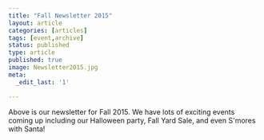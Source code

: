 ```yaml
---
title: "Fall Newsletter 2015"
layout: article
categories: [articles]
tags: [event,archive]
status: published
type: article
published: true
image: Newsletter2015.jpg
meta:
  _edit_last: '1'

---
```


Above is our newsletter for Fall 2015. We have lots of exciting events coming up
 including our Halloween party, Fall Yard Sale, and even S'mores with Santa! 
